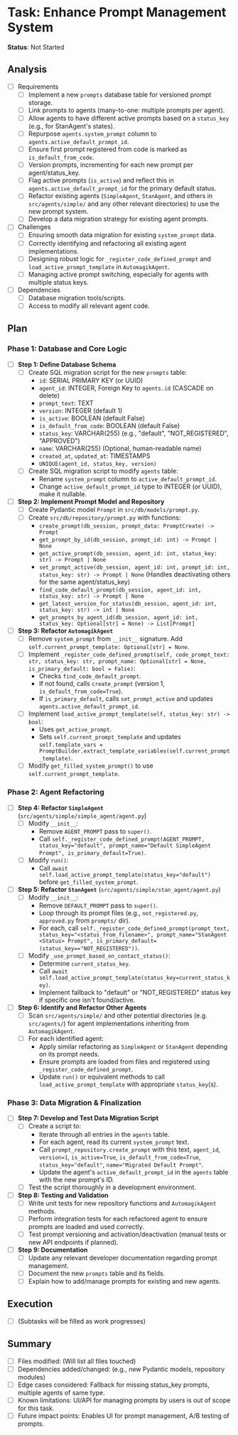 # Task: Enhance Prompt Management System

**Status**: Not Started

## Analysis
- [ ] Requirements
  - [ ] Implement a new `prompts` database table for versioned prompt storage.
  - [ ] Link prompts to agents (many-to-one: multiple prompts per agent).
  - [ ] Allow agents to have different active prompts based on a `status_key` (e.g., for StanAgent's states).
  - [ ] Repurpose `agents.system_prompt` column to `agents.active_default_prompt_id`.
  - [ ] Ensure first prompt registered from code is marked as `is_default_from_code`.
  - [ ] Version prompts, incrementing for each new prompt per agent/status_key.
  - [ ] Flag active prompts (`is_active`) and reflect this in `agents.active_default_prompt_id` for the primary default status.
  - [ ] Refactor existing agents (`SimpleAgent`, `StanAgent`, and others in `src/agents/simple/` and any other relevant directories) to use the new prompt system.
  - [ ] Develop a data migration strategy for existing agent prompts.
- [ ] Challenges
  - [ ] Ensuring smooth data migration for existing `system_prompt` data.
  - [ ] Correctly identifying and refactoring all existing agent implementations.
  - [ ] Designing robust logic for `_register_code_defined_prompt` and `load_active_prompt_template` in `AutomagikAgent`.
  - [ ] Managing active prompt switching, especially for agents with multiple status keys.
- [ ] Dependencies
  - [ ] Database migration tools/scripts.
  - [ ] Access to modify all relevant agent code.

## Plan

### Phase 1: Database and Core Logic
- [ ] **Step 1: Define Database Schema**
  - [ ] Create SQL migration script for the new `prompts` table:
    - `id`: SERIAL PRIMARY KEY (or UUID)
    - `agent_id`: INTEGER, Foreign Key to `agents.id` (CASCADE on delete)
    - `prompt_text`: TEXT
    - `version`: INTEGER (default 1)
    - `is_active`: BOOLEAN (default False)
    - `is_default_from_code`: BOOLEAN (default False)
    - `status_key`: VARCHAR(255) (e.g., "default", "NOT_REGISTERED", "APPROVED")
    - `name`: VARCHAR(255) (Optional, human-readable name)
    - `created_at`, `updated_at`: TIMESTAMPS
    - `UNIQUE(agent_id, status_key, version)`
  - [ ] Create SQL migration script to modify `agents` table:
    - Rename `system_prompt` column to `active_default_prompt_id`.
    - Change `active_default_prompt_id` type to INTEGER (or UUID), make it nullable.
- [ ] **Step 2: Implement Prompt Model and Repository**
  - [ ] Create Pydantic model `Prompt` in `src/db/models/prompt.py`.
  - [ ] Create `src/db/repository/prompt.py` with functions:
    - `create_prompt(db_session, prompt_data: PromptCreate) -> Prompt`
    - `get_prompt_by_id(db_session, prompt_id: int) -> Prompt | None`
    - `get_active_prompt(db_session, agent_id: int, status_key: str) -> Prompt | None`
    - `set_prompt_active(db_session, agent_id: int, prompt_id: int, status_key: str) -> Prompt | None` (Handles deactivating others for the same agent/status_key)
    - `find_code_default_prompt(db_session, agent_id: int, status_key: str) -> Prompt | None`
    - `get_latest_version_for_status(db_session, agent_id: int, status_key: str) -> int | None`
    - `get_prompts_by_agent_id(db_session, agent_id: int, status_key: Optional[str] = None) -> List[Prompt]`
- [ ] **Step 3: Refactor `AutomagikAgent`**
  - [ ] Remove `system_prompt` from `__init__` signature. Add `self.current_prompt_template: Optional[str] = None`.
  - [ ] Implement `_register_code_defined_prompt(self, code_prompt_text: str, status_key: str, prompt_name: Optional[str] = None, is_primary_default: bool = False)`:
    - Checks `find_code_default_prompt`.
    - If not found, calls `create_prompt` (version 1, `is_default_from_code=True`).
    - If `is_primary_default`, calls `set_prompt_active` and updates `agents.active_default_prompt_id`.
  - [ ] Implement `load_active_prompt_template(self, status_key: str) -> bool`:
    - Uses `get_active_prompt`.
    - Sets `self.current_prompt_template` and updates `self.template_vars = PromptBuilder.extract_template_variables(self.current_prompt_template)`.
  - [ ] Modify `get_filled_system_prompt()` to use `self.current_prompt_template`.

### Phase 2: Agent Refactoring
- [ ] **Step 4: Refactor `SimpleAgent`** (`src/agents/simple/simple_agent/agent.py`)
  - [ ] Modify `__init__`:
    - Remove `AGENT_PROMPT` pass to `super()`.
    - Call `self._register_code_defined_prompt(AGENT_PROMPT, status_key="default", prompt_name="Default SimpleAgent Prompt", is_primary_default=True)`.
  - [ ] Modify `run()`:
    - Call `await self.load_active_prompt_template(status_key="default")` before `get_filled_system_prompt`.
- [ ] **Step 5: Refactor `StanAgent`** (`src/agents/simple/stan_agent/agent.py`)
  - [ ] Modify `__init__`:
    - Remove `DEFAULT_PROMPT` pass to `super()`.
    - Loop through its prompt files (e.g., `not_registered.py`, `approved.py` from `prompts/` dir).
    - For each, call `self._register_code_defined_prompt(prompt_text, status_key="<status_from_filename>", prompt_name="StanAgent <Status> Prompt", is_primary_default=(status_key=="NOT_REGISTERED"))`.
  - [ ] Modify `_use_prompt_based_on_contact_status()`:
    - Determine `current_status_key`.
    - Call `await self.load_active_prompt_template(status_key=current_status_key)`.
    - Implement fallback to "default" or "NOT_REGISTERED" status key if specific one isn't found/active.
- [ ] **Step 6: Identify and Refactor Other Agents**
  - [ ] Scan `src/agents/simple/` and other potential directories (e.g. `src/agents/`) for agent implementations inheriting from `AutomagikAgent`.
  - [ ] For each identified agent:
    - Apply similar refactoring as `SimpleAgent` or `StanAgent` depending on its prompt needs.
    - Ensure prompts are loaded from files and registered using `_register_code_defined_prompt`.
    - Update `run()` or equivalent methods to call `load_active_prompt_template` with appropriate `status_key`(s).

### Phase 3: Data Migration & Finalization
- [ ] **Step 7: Develop and Test Data Migration Script**
  - [ ] Create a script to:
    - Iterate through all entries in the `agents` table.
    - For each agent, read its current `system_prompt` text.
    - Call `prompt_repository.create_prompt` with this text, `agent_id`, `version=1`, `is_active=True`, `is_default_from_code=True`, `status_key="default"`, `name="Migrated Default Prompt"`.
    - Update the agent's `active_default_prompt_id` in the `agents` table with the new prompt's ID.
  - [ ] Test the script thoroughly in a development environment.
- [ ] **Step 8: Testing and Validation**
  - [ ] Write unit tests for new repository functions and `AutomagikAgent` methods.
  - [ ] Perform integration tests for each refactored agent to ensure prompts are loaded and used correctly.
  - [ ] Test prompt versioning and activation/deactivation (manual tests or new API endpoints if planned).
- [ ] **Step 9: Documentation**
  - [ ] Update any relevant developer documentation regarding prompt management.
  - [ ] Document the new `prompts` table and its fields.
  - [ ] Explain how to add/manage prompts for existing and new agents.

## Execution
- [ ] (Subtasks will be filled as work progresses)

## Summary
- [ ] Files modified: (Will list all files touched)
- [ ] Dependencies added/changed: (e.g., new Pydantic models, repository modules)
- [ ] Edge cases considered: Fallback for missing status_key prompts, multiple agents of same type.
- [ ] Known limitations: UI/API for managing prompts by users is out of scope for this task.
- [ ] Future impact points: Enables UI for prompt management, A/B testing of prompts. 